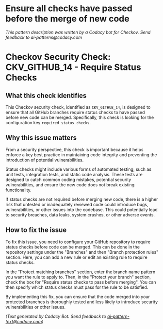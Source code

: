 # Ensure all checks have passed before the merge of new code

_This pattern description was written by a Codacy bot for Checkov. Send feedback to ai-patterns@codacy.com_

# Checkov Security Check: CKV_GITHUB_14 - Require Status Checks

## What this check identifies
This Checkov security check, identified as `CKV_GITHUB_14`, is designed to ensure that all GitHub branches require status checks to have passed before new code can be merged. Specifically, this check is looking for the configuration key `required_status_checks`.

## Why this issue matters
From a security perspective, this check is important because it helps enforce a key best practice in maintaining code integrity and preventing the introduction of potential vulnerabilities. 

Status checks might include various forms of automated testing, such as unit tests, integration tests, and static code analysis. These tests are designed to catch common coding mistakes, potential security vulnerabilities, and ensure the new code does not break existing functionality. 

If status checks are not required before merging new code, there is a higher risk that untested or inadequately reviewed code could introduce bugs, vulnerabilities, or other issues into the codebase. This could potentially lead to security breaches, data leaks, system crashes, or other adverse events.

## How to fix the issue
To fix this issue, you need to configure your GitHub repository to require status checks before code can be merged. This can be done in the repository settings under the "Branches" and then "Branch protection rules" section. Here, you can add a new rule or edit an existing rule to require status checks.

In the "Protect matching branches" section, enter the branch name pattern you want the rule to apply to. Then, in the "Protect your branch" section, check the box for "Require status checks to pass before merging". You can then specify which status checks must pass for the rule to be satisfied.

By implementing this fix, you can ensure that the code merged into your protected branches is thoroughly tested and less likely to introduce security vulnerabilities or other issues.

_(Text generated by Codacy Bot. Send feedback to ai-pattern-text@codacy.com)_
